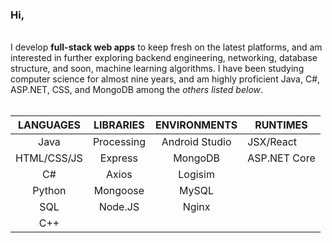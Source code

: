 ### Hi,
<br>
I develop <b>full-stack web apps</b> to keep fresh on the latest platforms, and am interested in further exploring backend engineering, 
networking, database structure, and soon, machine learning algorithms. I have been studying computer science for almost nine years, and am highly proficient Java, C#, ASP.NET, CSS, and MongoDB among the <i>others listed below</i>.
<br><br>

|  LANGUAGES |  LIBRARIES |  ENVIRONMENTS  | RUNTIMES     |
|:----------:|:----------:|:--------------:|--------------|
|    Java    | Processing | Android Studio | JSX/React    |
| HTML/CSS/JS|   Express  |     MongoDB    | ASP.NET Core |
|     C#     |    Axios   |     Logisim    |              |
|   Python   |  Mongoose  |      MySQL     |              |
|     SQL    |   Node.JS  |      Nginx     |              |
|     C++    |            |                |              |


